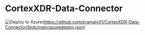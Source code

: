 # CortexXDR-Data-Connector

![Deploy to Azure](https://aka.ms/deploytoazurebutton)(https://github.com/pranjalv01/CortexXDR-Data-Connector/blob/main/azuredeploy.json)

